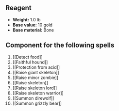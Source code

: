 ## Reagent

- **Weight:** 1.0 lb
- **Base value:** 10 gold
- **Base material:** Bone

## Component for the following spells

1. [[Detect food]]
2. [[Faithful hound]]
3. [[Protection from acid]]
4. [[Raise giant skeleton]]
5. [[Raise minor zombie]]
6. [[Raise skeleton]]
7. [[Raise skeleton lord]]
8. [[Raise skeleton warrior]]
9. [[Summon direwolf]]
10. [[Summon grizzly bear]]
